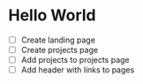 
# Hello World
- [ ] Create landing page
- [ ] Create projects page
- [ ] Add projects to projects page
- [ ] Add header with links to pages

